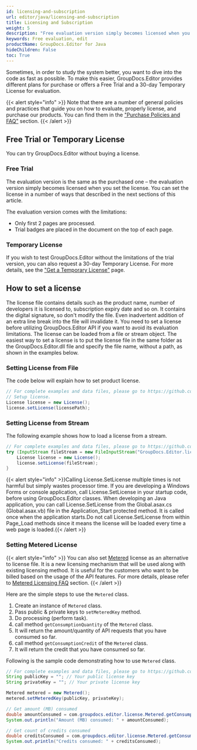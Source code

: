 ```yaml
---
id: licensing-and-subscription
url: editor/java/licensing-and-subscription
title: Licensing and Subscription
weight: 5
description: "Free evaluation version simply becomes licensed when you set the license. You can set the license in a number of ways that described in the next sections of this article."
keywords: Free evaluation, edit
productName: GroupDocs.Editor for Java
hideChildren: False
toc: True
---
```


Sometimes, in order to study the system better, you want to dive into the code as fast as possible. To make this easier, GroupDocs.Editor provides different plans for purchase or offers a Free Trial and a 30-day Temporary License for evaluation.

{{< alert style="info" >}}
Note that there are a number of general policies and practices that guide you on how to evaluate, properly license, and purchase our products. You can find them in the ["Purchase Policies and FAQ"](https://purchase.groupdocs.com/policies) section.
{{< /alert >}}

## Free Trial or Temporary License

You can try GroupDocs.Editor without buying a license.

### Free Trial

The evaluation version is the same as the purchased one – the evaluation version simply becomes licensed when you set the license. You can set the license in a number of ways that described in the next sections of this article.

The evaluation version comes with the limitations:

- Only first 2 pages are processed.
- Trial badges are placed in the document on the top of each page.

### Temporary License

If you wish to test GroupDocs.Editor without the limitations of the trial version, you can also request a 30-day Temporary License. For more details, see the ["Get a Temporary License"](https://purchase.groupdocs.com/temporary-license) page.

## How to set a license

The license file contains details such as the product name, number of developers it is licensed to, subscription expiry date and so on. It contains the digital signature, so don't modify the file. Even inadvertent addition of an extra line break into the file will invalidate it. You need to set a license before utilizing GroupDocs.Editor API if you want to avoid its evaluation limitations.
The license can be loaded from a file or stream object. The easiest way to set a license is to put the license file in the same folder as the GroupDocs.Editor.dll file and specify the file name, without a path, as shown in the examples below.

### Setting License from File

The code below will explain how to set product license.

```java
// For complete examples and data files, please go to https://github.com/groupdocs-editor/GroupDocs.Editor-for-Java
// Setup license.
License license = new License();
license.setLicense(licensePath);
```

### Setting License from Stream

The following example shows how to load a license from a stream.

```java
// For complete examples and data files, please go to https://github.com/groupdocs-editor/GroupDocs.Editor-for-Java
try (InputStream fileStream = new FileInputStream("GroupDocs.Editor.lic")) {
	License license = new License();
	license.setLicense(fileStream);
}
```

{{< alert style="info" >}}Calling License.SetLicense multiple times is not harmful but simply wastes processor time. If you are developing a Windows Forms or console application, call License.SetLicense in your startup code, before using GroupDocs.Editor classes. When developing an Java application, you can call License.SetLicense from the Global.asax.cs (Global.asax.vb) file in the Application_Start protected method. It is called once when the application starts.Do not call License.SetLicense from within Page_Load methods since it means the license will be loaded every time a web page is loaded.{{< /alert >}}

### Setting Metered License

{{< alert style="info" >}}
You can also set [Metered](https://reference.groupdocs.com/editor/java/com.groupdocs.editor/metered) license as an alternative to license file. It is a new licensing mechanism that will be used along with existing licensing method. It is useful for the customers who want to be billed based on the usage of the API features. For more details, please refer to [Metered Licensing FAQ](https://purchase.groupdocs.com/faqs/licensing/metered) section.
{{< /alert >}}

Here are the simple steps to use the `Metered` class.

1. Create an instance of `Metered` class.
2. Pass public & private keys to `setMeteredKey` method.
3. Do processing (perform task).
4. call method `getConsumptionQuantity` of the `Metered` class.
5. It will return the amount/quantity of API requests that you have consumed so far.
6. call method `getConsumptionCredit` of the `Metered` class.
7. It will return the credit that you have consumed so far.

Following is the sample code demonstrating how to use `Metered` class.

```java
// For complete examples and data files, please go to https://github.com/groupdocs-editor/GroupDocs.Editor-for-Java
String publicKey = ""; // Your public license key
String privateKey = ""; // Your private license key

Metered metered = new Metered();
metered.setMeteredKey(publicKey, privateKey);

// Get amount (MB) consumed
double amountConsumed = com.groupdocs.editor.license.Metered.getConsumptionQuantity();
System.out.println("Amount (MB) consumed: " + amountConsumed);

// Get count of credits consumed
double creditsConsumed = com.groupdocs.editor.license.Metered.getConsumptionCredit();
System.out.println("Credits consumed: " + creditsConsumed);
```

